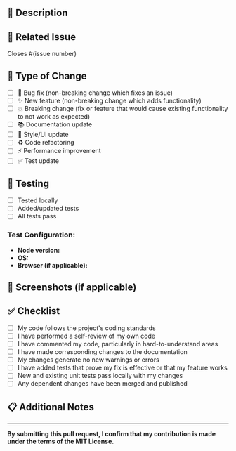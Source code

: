 ## 📝 Description
<!-- Provide a brief description of the changes in this PR -->

## 🔗 Related Issue
<!-- Link to the issue this PR addresses (if applicable) -->
Closes #(issue number)

## 🎯 Type of Change
<!-- Mark the relevant option with an "x" -->
- [ ] 🐛 Bug fix (non-breaking change which fixes an issue)
- [ ] ✨ New feature (non-breaking change which adds functionality)
- [ ] 💥 Breaking change (fix or feature that would cause existing functionality to not work as expected)
- [ ] 📚 Documentation update
- [ ] 🎨 Style/UI update
- [ ] ♻️ Code refactoring
- [ ] ⚡ Performance improvement
- [ ] ✅ Test update

## 🧪 Testing
<!-- Describe the tests you ran to verify your changes -->
- [ ] Tested locally
- [ ] Added/updated tests
- [ ] All tests pass

### Test Configuration:
- **Node version:**
- **OS:**
- **Browser (if applicable):**

## 📸 Screenshots (if applicable)
<!-- Add screenshots to help explain your changes -->

## ✅ Checklist
<!-- Mark completed items with an "x" -->
- [ ] My code follows the project's coding standards
- [ ] I have performed a self-review of my own code
- [ ] I have commented my code, particularly in hard-to-understand areas
- [ ] I have made corresponding changes to the documentation
- [ ] My changes generate no new warnings or errors
- [ ] I have added tests that prove my fix is effective or that my feature works
- [ ] New and existing unit tests pass locally with my changes
- [ ] Any dependent changes have been merged and published

## 📋 Additional Notes
<!-- Add any additional notes, context, or concerns here -->

---

**By submitting this pull request, I confirm that my contribution is made under the terms of the MIT License.**

